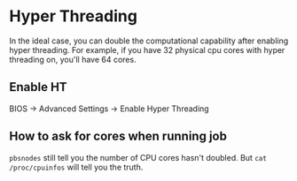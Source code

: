 # Hyper Threading

In the ideal case, you can double the computational capability after enabling hyper threading. For example, if you have 32 physical cpu cores with hyper threading on, you'll have 64 cores.

## Enable HT
BIOS -> Advanced Settings -> Enable Hyper Threading

## How to ask for cores when running job

`pbsnodes` still tell you the number of CPU cores hasn't doubled. But `cat /proc/cpuinfos` will tell you the truth.

